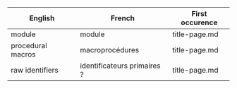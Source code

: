 
| English | French | First occurence |
| ------- | ------ | --------------- |
| module  | module | title-page.md |
| procedural macros | macroprocédures | title-page.md |
| raw identifiers | identificateurs primaires ? | title-page.md |
